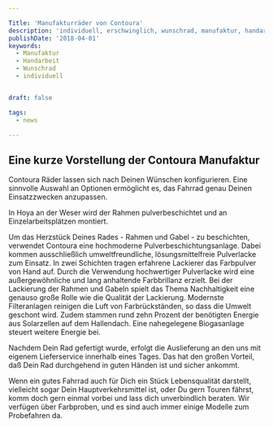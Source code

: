 ```yaml
---

Title: 'Manufakturräder von Contoura'
description: 'individuell, erschwinglich, wunschrad, manufaktur, handarbeit, regional, ökologisch, herstellung, farräder'
publishDate: '2018-04-01'
keywords:
  - Manufaktur
  - Handarbeit
  - Wunschrad
  - individuell


draft: false

tags:
  - news

---
```



## Eine kurze Vorstellung der Contoura Manufaktur

Contoura Räder lassen sich nach Deinen Wünschen konfigurieren. Eine sinnvolle Auswahl an Optionen ermöglicht es, das Fahrrad genau Deinen Einsatzzwecken anzupassen.

In Hoya an der Weser wird der Rahmen pulverbeschichtet und an Einzelarbeitsplätzen montiert.

Um das Herzstück Deines Rades - Rahmen und Gabel - zu beschichten, verwendet Contoura eine hochmoderne Pulverbeschichtungsanlage. Dabei kommen ausschließlich umweltfreundliche, lösungsmittelfreie Pulverlacke zum Einsatz. In zwei Schichten tragen erfahrene Lackierer das Farbpulver von Hand auf. Durch die Verwendung hochwertiger Pulverlacke wird eine außergewöhnliche und lang anhaltende Farbbrillanz erzielt. Bei der Lackierung der Rahmen und Gabeln spielt das Thema Nachhaltigkeit eine genauso große Rolle wie die Qualität der Lackierung. Modernste Filteranlagen reinigen die Luft von Farbrückständen, so dass die Umwelt geschont wird.
Zudem stammen rund zehn Prozent der benötigten Energie aus Solarzellen auf dem Hallendach. Eine nahegelegene Biogasanlage steuert weitere Energie bei.

Nachdem Dein Rad gefertigt wurde, erfolgt die Auslieferung an den uns mit eigenem Lieferservice innerhalb eines Tages. Das hat den großen Vorteil, daß Dein Rad durchgehend in guten Händen ist und sicher ankommt.

Wenn ein gutes Fahrrad auch für Dich ein Stück Lebensqualität darstellt, vielleicht sogar Dein Hauptverkehrsmittel ist, oder Du gern Touren fährst, komm doch gern einmal vorbei und lass dich unverbindlich beraten. Wir verfügen über Farbproben, und es sind auch immer einige Modelle zum Probefahren da.
